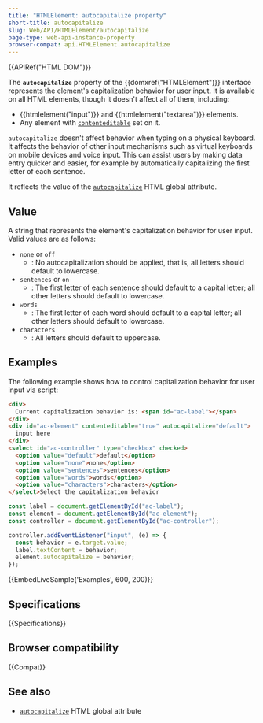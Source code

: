 ```yaml
---
title: "HTMLElement: autocapitalize property"
short-title: autocapitalize
slug: Web/API/HTMLElement/autocapitalize
page-type: web-api-instance-property
browser-compat: api.HTMLElement.autocapitalize
---
```


{{APIRef("HTML DOM")}}

The **`autocapitalize`** property of the {{domxref("HTMLElement")}} interface represents the element's capitalization behavior for user input. It is available on all HTML elements, though it doesn't affect all of them, including:

- {{htmlelement("input")}} and {{htmlelement("textarea")}} elements.
- Any element with [`contenteditable`](/en-US/docs/Web/HTML/Global_attributes/contenteditable) set on it.

`autocapitalize` doesn't affect behavior when typing on a physical keyboard. It affects the behavior of other input mechanisms such as virtual keyboards on mobile devices and voice input. This can assist users by making data entry quicker and easier, for example by automatically capitalizing the first letter of each sentence.

It reflects the value of the [`autocapitalize`](/en-US/docs/Web/HTML/Global_attributes/autocapitalize) HTML global attribute.

## Value

A string that represents the element's capitalization behavior for user input. Valid values are as follows:

- `none` or `off`
  - : No autocapitalization should be applied, that is, all letters should default to lowercase.
- `sentences` or `on`
  - : The first letter of each sentence should default to a capital letter; all other letters should default to lowercase.
- `words`
  - : The first letter of each word should default to a capital letter; all other letters should default to lowercase.
- `characters`
  - : All letters should default to uppercase.

## Examples

The following example shows how to control capitalization behavior for user input via script:

```html
<div>
  Current capitalization behavior is: <span id="ac-label"></span>
</div>
<div id="ac-element" contenteditable="true" autocapitalize="default">
  input here
</div>
<select id="ac-controller" type="checkbox" checked>
  <option value="default">default</option>
  <option value="none">none</option>
  <option value="sentences">sentences</option>
  <option value="words">words</option>
  <option value="characters">characters</option>
</select>Select the capitalization behavior
```

```js
const label = document.getElementById("ac-label");
const element = document.getElementById("ac-element");
const controller = document.getElementById("ac-controller");

controller.addEventListener("input", (e) => {
  const behavior = e.target.value;
  label.textContent = behavior;
  element.autocapitalize = behavior;
});
```

{{EmbedLiveSample('Examples', 600, 200)}}

## Specifications

{{Specifications}}

## Browser compatibility

{{Compat}}

## See also

- [`autocapitalize`](/en-US/docs/Web/HTML/Global_attributes#autocapitalize) HTML global attribute
